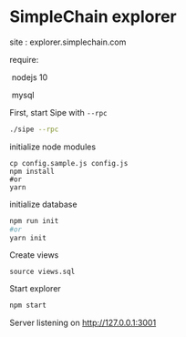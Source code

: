# SimpleChain explorer

site : explorer.simplechain.com

require:

​	nodejs 10

​	mysql

First, start Sipe with `--rpc`

```bash
./sipe --rpc
```

initialize node modules
```
cp config.sample.js config.js
npm install
#or
yarn
```

initialize database
```bash
npm run init
#or
yarn init
```

Create views
```mysql
source views.sql

```

Start explorer
```bash
npm start
```

 Server listening on http://127.0.0.1:3001
